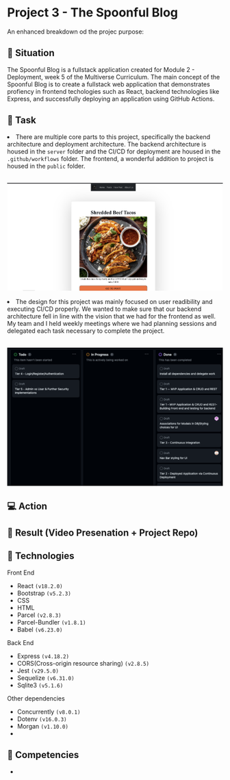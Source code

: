 # Project 3 - The Spoonful Blog
 
 An enhanced breakdown od the projec purpose: 

## :memo: Situation

The Spoonful Blog is a fullstack application created for Module 2 - Deployment, week 5 of the Multiverse Curriculum. The main concept of the Spoonful Blog is to create a fullstack web application that demonstrates profiency in frontend techologies such as React, backend technologies like Express, and successfully deploying an application using GitHub Actions. 

## :pushpin: Task 

<li> There are multiple core parts to this project, specifically the backend architecture and deployment architecture. The backend architecture is housed in the <code>server</code> folder and the CI/CD for deployment are housed in the <code>.github/workflows</code> folder. The frontend, a wonderful addition to project is housed in the <code>public</code> folder. </li>

<br>
<p align="center" >
<img  width=600 src="Project Visuals/spoonful_app/spoonful-home page .png" alt="animated"/>
</p>

<li> The design for this project was mainly focused on user readibility and executing CI/CD properly. We wanted to make sure that our backend architecture fell in line with the vision that we had for the frontend as well. My team and I held weekly meetings where we had planning sessions and delegated each task necessary to complete the project.</li>

<br>
<p align="center" >
<img  width=600 src="Project Visuals/spoonful_app/spoonful-kanban.png" alt="animated"/>
</p>

## :computer: Action 





## :movie_camera: Result (Video Presenation + Project Repo) 



## :floppy_disk: Technologies

Front End 
<ul>
<li>React <code>(v18.2.0)</code></li>
<li>Bootstrap <code>(v5.2.3)</code></li>
<li>CSS</li>
<li>HTML</li>
<li>Parcel <code>(v2.8.3)</code> </li>
<li> Parcel-Bundler <code>(v1.8.1)</code></li>
<li>Babel <code>(v6.23.0)</code></li>
</ul>

Back End 
<ul>
<li>Express <code>(v4.18.2)</code></li>
<li>CORS(Cross-origin resource sharing) <code>(v2.8.5)</code></li>
<li>Jest <code>(v29.5.0)</code></li>
<li>Sequelize <code>(v6.31.0)</code></li>
<li>Sqlite3 <code>(v5.1.6)</code></li>
</ul>

Other dependencies
<ul>
<li>Concurrently <code>(v8.0.1)</code></li>
<li>Dotenv <code>(v16.0.3)</code></li>
<li>Morgan <code>(v1.10.0)</code></li>
<li></li>
</ul>

## :book: Competencies

-
